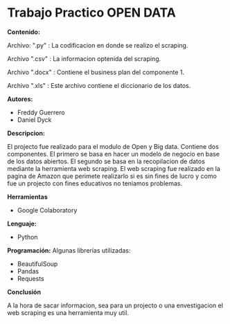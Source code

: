 # Trabajo Practico OPEN DATA
**Contenido:**

Archivo: ".py" : La codificacion en donde se realizo el scraping.

Archivo ".csv" : La informacion optenida del scraping.

Archivo ".docx" : Contiene el business plan del componente 1.

Archivo ".xls" : Este archivo contiene el diccionario de los datos.


**Autores:**
* Freddy Guerrero
* Daniel Dyck

**Descripcion:**

El projecto fue realizado para el modulo de Open y Big data. Contiene dos componentes. El primero se basa en hacer un modelo de negocio en base de los datos abiertos. El segundo se basa en la recopilacion de datos mediante la herramienta web scraping. El web scraping fue realizado en la pagina de Amazon que perimete realizarlo si es sin fines de lucro y como fue un projecto con fines educativos no teniamos problemas.

**Herramientas**
* Google Colaboratory

**Lenguaje:**
* Python

**Programación:**
Algunas librerías utilizadas:
* BeautifulSoup
* Pandas
* Requests

**Conclusión**

A la hora de sacar informacion, sea para un projecto o una envestigacion el web scraping es una herramienta muy util.
